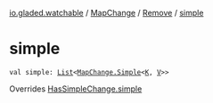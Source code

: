 [io.gladed.watchable](../../index.md) / [MapChange](../index.md) / [Remove](index.md) / [simple](./simple.md)

# simple

`val simple: `[`List`](https://kotlinlang.org/api/latest/jvm/stdlib/kotlin.collections/-list/index.html)`<`[`MapChange.Simple`](../-simple/index.md)`<`[`K`](index.md#K)`, `[`V`](index.md#V)`>>`

Overrides [HasSimpleChange.simple](../../-has-simple-change/simple.md)

